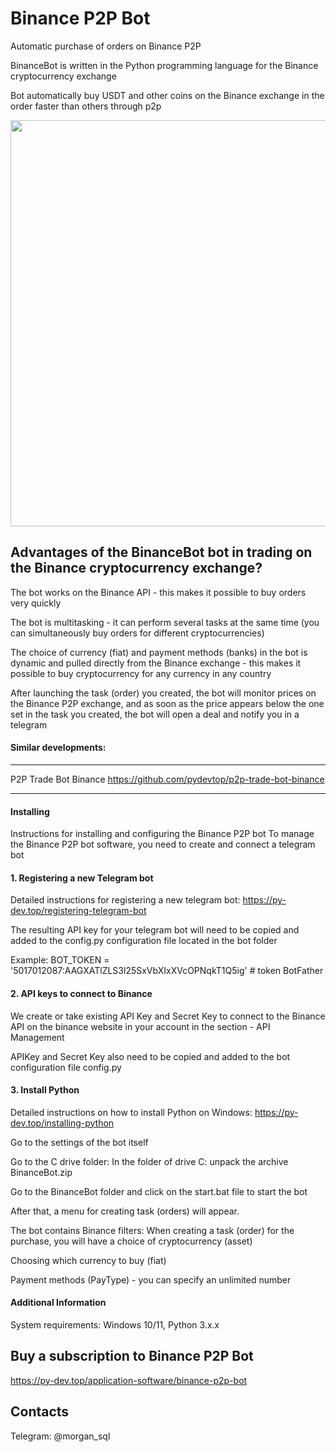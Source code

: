 # Binance P2P Bot
Automatic purchase of orders on Binance P2P

BinanceBot is written in the Python programming language for the Binance cryptocurrency exchange

Bot  automatically buy USDT and other coins on the Binance exchange in the order faster than others through p2p
<p align="center"><img width="650" src="https://py-dev.top/components/com_jshopping/files/img_products/full_thumb_ex650_bot_binance.png"></p>

## Advantages of the BinanceBot bot in trading on the Binance cryptocurrency exchange?
The bot works on the Binance API - this makes it possible to buy orders very quickly

The bot is multitasking - it can perform several tasks at the same time (you can simultaneously buy orders for different cryptocurrencies)

The choice of currency (fiat) and payment methods (banks) in the bot is dynamic and pulled directly from the Binance exchange - this makes it possible to buy cryptocurrency for any currency in any country

After launching the task (order) you created, the bot will monitor prices on the Binance P2P exchange, and as soon as the price appears below the one set in the task you created, the bot will open a deal and notify you in a telegram


####  Similar developments:
******************************************************************************
P2P Trade Bot Binance https://github.com/pydevtop/p2p-trade-bot-binance
******************************************************************************


#### Installing
Instructions for installing and configuring the Binance P2P bot
To manage the Binance P2P bot software, you need to create and connect a telegram bot
#### 1. Registering a new Telegram bot
Detailed instructions for registering a new telegram bot: https://py-dev.top/registering-telegram-bot

The resulting API key for your telegram bot will need to be copied and added to the config.py configuration file located in the bot folder

Example: BOT_TOKEN = '5017012087:AAGXATlZLS3l25SxVbXIxXVcOPNqkT1Q5ig' # token BotFather

#### 2. API keys to connect to Binance
We create or take existing API Key and Secret Key to connect to the Binance API on the binance website in your account in the section - API Management

APIKey and Secret Key also need to be copied and added to the bot configuration file config.py
#### 3. Install Python
Detailed instructions on how to install Python on Windows: https://py-dev.top/installing-python

Go to the settings of the bot itself

Go to the C drive folder:
In the folder of drive C: unpack the archive BinanceBot.zip

Go to the BinanceBot folder and click on the start.bat file to start the bot

After that, a menu for creating task (orders) will appear.

The bot contains Binance filters: When creating a task (order) for the purchase, you will have a choice of cryptocurrency (asset)

Choosing which currency to buy (fiat)

Payment methods (PayType) - you can specify an unlimited number
#### Additional Information
System requirements: Windows 10/11, Python 3.x.x

## Buy a subscription to Binance P2P Bot
https://py-dev.top/application-software/binance-p2p-bot

## Contacts
Telegram:  @morgan_sql<br>

